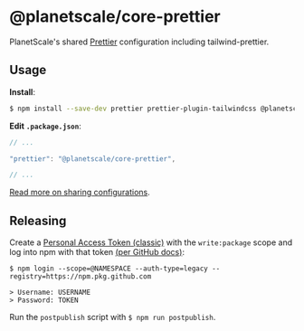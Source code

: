 # @planetscale/core-prettier

PlanetScale's shared [Prettier](https://prettier.io) configuration including tailwind-prettier.

## Usage

**Install**:

```sh
$ npm install --save-dev prettier prettier-plugin-tailwindcss @planetscale/core-prettier
```

**Edit `.package.json`**:

```javascript
// ...

"prettier": "@planetscale/core-prettier",

// ...

```

[Read more on sharing configurations](https://prettier.io/docs/en/configuration.html#sharing-configurations).

## Releasing

Create a [Personal Access Token (classic)](https://github.com/settings/tokens) with the `write:package` scope and log into npm with that token [(per GitHub docs)](https://docs.github.com/en/packages/working-with-a-github-packages-registry/working-with-the-npm-registry#authenticating-with-a-personal-access-token):

```shell
$ npm login --scope=@NAMESPACE --auth-type=legacy --registry=https://npm.pkg.github.com

> Username: USERNAME
> Password: TOKEN
```

Run the `postpublish` script with `$ npm run postpublish`.
